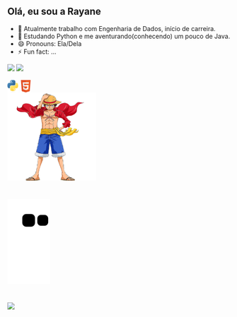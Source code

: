 ## Olá, eu sou a Rayane 

- 🔭 Atualmente trabalho com Engenharia de Dados, início de carreira. 
- 🌱 Estudando Python e me aventurando(conhecendo) um pouco de Java.
- 😄 Pronouns: Ela/Dela
- ⚡ Fun fact: ...

<div>
  <img height="180em" src="https://github-readme-stats.vercel.app/api?username=rayanesousa31&show_icons=true&rank_icon=github&theme=blue_navy"/>
  <img height="180em" src="https://github-readme-stats.vercel.app/api/top-langs/?username=rayanesousa31&layout=compact&theme=blue_navy"/>
</div>

<div style="display: inline_block"><br>
  <img align="center" alt="Ray-Python" height="28" width="25" src="https://github.com/rayanesousa31/rayanesousa31/blob/1ece07cde813ed04d2d4f0488d8506ec376f064f/Python-logo-notext.svg.png">
  <img align="center" alt="Ray-Python" height="28" width="25" src="https://github.com/rayanesousa31/rayanesousa31/blob/3d134396161bf91ac91d7daf4903139df52df3e6/800px-HTML5_Badge.svg.png" >
</div>

<picture>
  <source media="(prefers-color-scheme: dark)" srcset="https://github.com/rayanesousa31/rayanesousa31/blob/bfde2f4292d39d58e6cf3d11cfd15c2c36b6b971/.github/luffy-gear-5-sitting.png">
  <img alt="Shows an illustrated luffy1(1) in light color mode and a luffy-gear-5-sitting with stars in dark color mode." src="https://github.com/rayanesousa31/rayanesousa31/blob/bfde2f4292d39d58e6cf3d11cfd15c2c36b6b971/.github/luffy1(1).png" width="200" height="200">
</picture>

#

 ![snake animation](https://github.com/rayanesousa31/rayanesousa31/blob/output/github-contribution-grid-snake2.svg)

 #
<div> 
  <a href="https://www.linkedin.com/in/rayanedesousa/" target="_blank"><img src="https://img.shields.io/badge/-LinkedIn-%230077B5?style=for-the-badge&logo=linkedin&logoColor=white" target="_blank"></a> 
</div>



